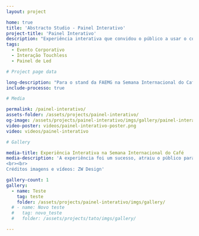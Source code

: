 ```yaml
---
layout: project

home: true
title: 'Abstracto Studio - Painel Interativo'
project-title: 'Painel Interativo'
description: "Experiência interativa que convidou o público a usar o corpo para interagir com o conteúdo de um painel de led, criando um ambiente atrativo para os visitantes da Semana Internacional do Café no Expominas em Belo Horizonte."
tags:
  - Evento Corporativo
  - Interação Touchless
  - Painel de Led

# Project page data

long-description: "Para o stand da FAEMG na Semana Internacional do Café no Expominas em Belo Horizonte, em parceria com a ZW Design, criamos uma experiência interativa que convidou o público a usar o corpo para interagir com o conteúdo de um painel de led de 3x2 metros, criando um ambiente atrativo para os visitantes pararem e conhecerem melhor o trabalho da Federação da Agricultura e Pecuária do Estado de Minas Gerais."
include-processo: true

# Media

permalink: /painel-interativo/
assets-folder: /assets/projects/painel-interativo/
og-image: /assets/projects/painel-interativo/imgs/gallery/painel-interativo-02.jpg
video-poster: videos/painel-interativo-poster.png
video: videos/painel-interativo

# Gallery

media-title: Experiência Interativa na Semana Internacional do Café
media-description: 'A experiência foi um sucesso, atraiu o público para interagir e compartilhar a interação nas redes sociais, além de trazer um ar inovador para o stand.
<br><br>
Créditos imagens e vídeos: ZW Design'

gallery-count: 1
gallery:
  - name: Teste
    tag: teste
    folder: /assets/projects/painel-interativo/imgs/gallery/
  # - name: Novo teste
  #   tag: novo_teste
  #   folder: /assets/projects/tato/imgs/gallery/

---
```

